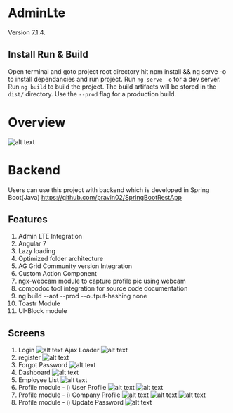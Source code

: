 # AdminLte

Version 7.1.4.


## Install Run & Build
Open terminal and goto project root directory hit npm install && ng serve -o to install dependancies and run project.
Run `ng serve -o` for a dev server.
Run `ng build` to build the project. The build artifacts will be stored in the `dist/` directory. Use the `--prod` flag for a production build.

# Overview
![alt text](https://github.com/pravin02/admin-lte-starter-template/blob/master/screenshots/modules.png)

# Backend 
Users can use this project with backend which is developed in Spring Boot(Java)
https://github.com/pravin02/SpringBootRestApp

## Features
1) Admin LTE Integration
2) Angular 7
3) Lazy loading
4) Optimized folder architecture
5) AG Grid Community version Integration
6) Custom Action Component
7) ngx-webcam module to capture profile pic using webcam
8) compodoc tool integration for source code documentation
9) ng build --aot --prod --output-hashing none
10) Toastr Module
11) UI-Block module

## Screens
1) Login
![alt text](https://github.com/pravin02/admin-lte-starter-template/blob/master/screenshots/Login.png)
Ajax Loader
![alt text](https://github.com/pravin02/admin-lte-starter-template/blob/master/screenshots/Ajax-loader.png)
2) register
![alt text](https://github.com/pravin02/admin-lte-starter-template/blob/master/screenshots/Register.png)
3) Forgot Password
![alt text](https://github.com/pravin02/admin-lte-starter-template/blob/master/screenshots/Forgot-password.png)
4) Dashboard
![alt text](https://github.com/pravin02/admin-lte-starter-template/blob/master/screenshots/Dashboard.png)
5) Employee List
![alt text](https://github.com/pravin02/admin-lte-starter-template/blob/master/screenshots/Employee-List.png)
6) Profile module - i) User Profile
![alt text](https://github.com/pravin02/admin-lte-starter-template/blob/master/screenshots/User-Profile.png)
![alt text](https://github.com/pravin02/admin-lte-starter-template/blob/master/screenshots/Capture-profile-pic-from-webcam.png)
7) Profile module - i) Company Profile
![alt text](https://github.com/pravin02/admin-lte-starter-template/blob/master/screenshots/Company-profile.png)
![alt text](https://github.com/pravin02/admin-lte-starter-template/blob/master/screenshots/Company-profile-web-cam.png)
![alt text](https://github.com/pravin02/admin-lte-starter-template/blob/master/screenshots/Confirmation.png)
8) Profile module - i) Update Password
![alt text](https://github.com/pravin02/admin-lte-starter-template/blob/master/screenshots/Update-Password.png)

